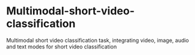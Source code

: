 # Multimodal-short-video-classification
Multimodal short video classification task, integrating video, image, audio and text modes for short video classification
